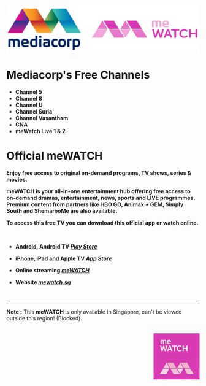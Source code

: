 <a href="https://www4.mewatch.sg/about-mewatch">
<img align="center" src="mediacorp-mewatch.png"></a>

<br>

# Mediacorp's Free Channels

- **Channel 5**
- **Channel 8**
- **Channel U**
- **Channel Suria**
- **Channel Vasantham**
- **CNA**
- **meWatch Live 1 & 2**

# Official meWATCH

**Enjoy free access to original on-demand programs, TV shows, series & movies.**

**meWATCH is your all-in-one entertainment hub offering free access to on-demand dramas, entertainment, news, sports and LIVE programmes. Premium content from partners like HBO GO, Animax + GEM, Simply South and ShemarooMe are also available.**

**To access this free TV you can download this official app or watch online.**

<br>

- **Android, Android TV _[Play Store](https://play.google.com/store/apps/details?id=sg.mediacorp.android&hl=en)_**

- **iPhone, iPad and Apple TV _[App Store](https://apps.apple.com/sa/app/mewatch-video-movies-tv/id566561555)_**

- **Online streaming _[meWATCH](https://www.mewatch.sg)_**

- **Website _[mewatch.sg](https://www4.mewatch.sg/about-mewatch)_**

<br>
<hr>

**Note :** This **meWATCH** is only available in Singapore, can't be viewed outside this region! (Blocked).

<br>

<img align="right" src="meWATCH.png" width="120px" height="120px">
